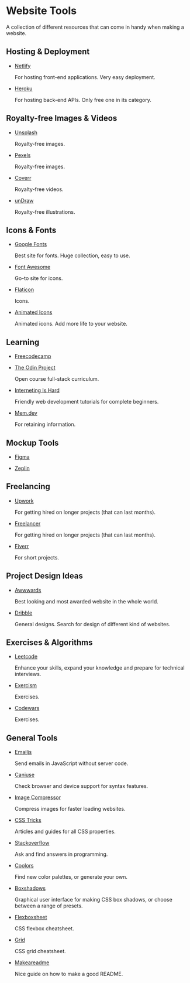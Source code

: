 # Website Tools

A collection of different resources that can come in handy when making a website.

## Hosting & Deployment

- [Netlify](https://netlify.com)

  For hosting front-end applications. Very easy deployment.

- [Heroku](https://heroku.com)

  For hosting back-end APIs. Only free one in its category.

## Royalty-free Images & Videos

- [Unsplash](https://unsplash.com)

  Royalty-free images.

- [Pexels](https://pexels.com)

  Royalty-free images.

- [Coverr](https://coverr.co)

  Royalty-free videos.

- [unDraw](https://undraw.co/illustrations)

  Royalty-free illustrations.

## Icons & Fonts

- [Google Fonts](https://fonts.google.com)

  Best site for fonts. Huge collection, easy to use.

- [Font Awesome](https://fontawesome.com)

  Go-to site for icons.

- [Flaticon](https://flaticon.com)

  Icons.

- [Animated Icons](https://icons8.com/animated-icons)

  Animated icons. Add more life to your website.

## Learning

- [Freecodecamp](https://freecodecamp.org/learn)

- [The Odin Project](https://theodinproject.com/home)

  Open course full-stack curriculum.

- [Interneting Is Hard](https://internetingishard.com)

  Friendly web development tutorials for complete beginners.

- [Mem.dev](https://mem.dev)

  For retaining information.

## Mockup Tools

- [Figma](https://figma.com)

- [Zeplin](https://zeplin.io)

## Freelancing

- [Upwork](https://upwork.com)

  For getting hired on longer projects (that can last months).

- [Freelancer](https://freelancer.com)

  For getting hired on longer projects (that can last months).

- [Fiverr](https://fiverr.com)

  For short projects.

## Project Design Ideas

- [Awwwards](https://awwwards.com)

  Best looking and most awarded website in the whole world.

- [Dribble](https://dribble.com)

  General designs. Search for design of different kind of websites.

## Exercises & Algorithms

- [Leetcode](https://leetcode.com)

  Enhance your skills, expand your knowledge and prepare for technical interviews.

- [Exercism](https://exercism.io)

  Exercises.

- [Codewars](https://codewars.com)

  Exercises.

## General Tools

- [Emailjs](https://emailjs.com)

  Send emails in JavaScript without server code.

- [Caniuse](https://caniuse.com)

  Check browser and device support for syntax features.

- [Image Compressor](https://imagecompressor.com)

  Compress images for faster loading websites.

- [CSS Tricks](https://css-tricks.com)

  Articles and guides for all CSS properties.

- [Stackoverflow](https://stackoverflow.com)

  Ask and find answers in programming.

- [Coolors](https://coolors.co)

  Find new color palettes, or generate your own.

- [Boxshadows](https://boxshadows.com)

  Graphical user interface for making CSS box shadows, or choose between a range of presets.

- [Flexboxsheet](https://flexboxsheet.com)

  CSS flexbox cheatsheet.

- [Grid](https://grid.malven.co)

  CSS grid cheatsheet.

- [Makeareadme](https://makeareadme.com)

  Nice guide on how to make a good README.

